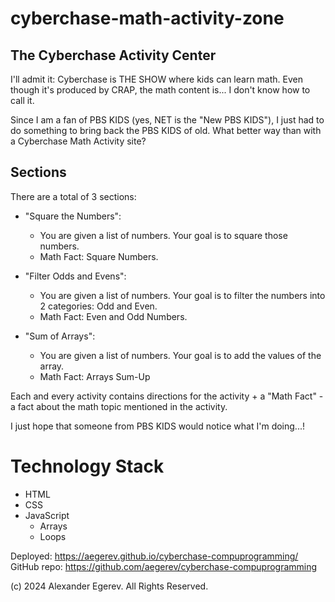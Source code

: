 # cyberchase-math-activity-zone

## The Cyberchase Activity Center
I'll admit it: Cyberchase is THE SHOW where kids can learn math. Even though it's produced by CRAP, the math content is... I don't know how to call it. 

Since I am a fan of PBS KIDS (yes, NET is the "New PBS KIDS"), I just had to do something to bring back the PBS KIDS of old. What better way than with a Cyberchase Math Activity site?

## Sections
There are a total of 3 sections:

* "Square the Numbers":
    * You are given a list of numbers. Your goal is to square those numbers.
    * Math Fact: Square Numbers.

* "Filter Odds and Evens":
    * You are given a list of numbers. Your goal is to filter the numbers into 2 categories: Odd and Even. 
    * Math Fact: Even and Odd Numbers. 

* "Sum of Arrays":
    * You are given a list of numbers. Your goal is to add the values of the array.
    * Math Fact: Arrays Sum-Up
 
Each and every activity contains directions for the activity + a "Math Fact" - a fact about the math topic mentioned in the activity. 

I just hope that someone from PBS KIDS would notice what I'm doing...!

# Technology Stack
* HTML
* CSS
* JavaScript
  * Arrays
  * Loops

Deployed: https://aegerev.github.io/cyberchase-compuprogramming/ <br/>
GitHub repo: https://github.com/aegerev/cyberchase-compuprogramming

(c) 2024 Alexander Egerev. All Rights Reserved.
